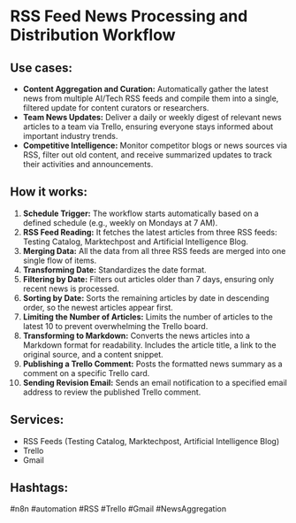 # RSS Feed News Processing and Distribution Workflow

## Use cases:

- **Content Aggregation and Curation:** Automatically gather the latest news from multiple AI/Tech RSS feeds and compile them into a single, filtered update for content curators or researchers.
- **Team News Updates:** Deliver a daily or weekly digest of relevant news articles to a team via Trello, ensuring everyone stays informed about important industry trends.
- **Competitive Intelligence:** Monitor competitor blogs or news sources via RSS, filter out old content, and receive summarized updates to track their activities and announcements.

## How it works:

1.  **Schedule Trigger:** The workflow starts automatically based on a defined schedule (e.g., weekly on Mondays at 7 AM).
2.  **RSS Feed Reading:** It fetches the latest articles from three RSS feeds: Testing Catalog, Marktechpost and Artificial Intelligence Blog.
3.  **Merging Data:** All the data from all three RSS feeds are merged into one single flow of items.
4.  **Transforming Date:** Standardizes the date format.
5.  **Filtering by Date:** Filters out articles older than 7 days, ensuring only recent news is processed.
6.  **Sorting by Date:** Sorts the remaining articles by date in descending order, so the newest articles appear first.
7.  **Limiting the Number of Articles:** Limits the number of articles to the latest 10 to prevent overwhelming the Trello board.
8.  **Transforming to Markdown:** Converts the news articles into a Markdown format for readability. Includes the article title, a link to the original source, and a content snippet.
9.  **Publishing a Trello Comment:** Posts the formatted news summary as a comment on a specific Trello card.
10. **Sending Revision Email:** Sends an email notification to a specified email address to review the published Trello comment.

## Services:

-   RSS Feeds (Testing Catalog, Marktechpost, Artificial Intelligence Blog)
-   Trello
-   Gmail

## Hashtags:

#n8n #automation #RSS #Trello #Gmail #NewsAggregation
